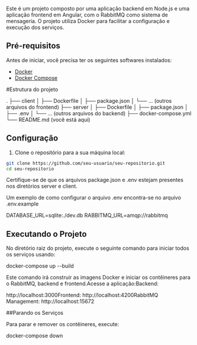 Este é um projeto composto por uma aplicação backend em Node.js e uma aplicação frontend em Angular, com o RabbitMQ como sistema de mensageria. O projeto utiliza Docker para facilitar a configuração e execução dos serviços.

## Pré-requisitos

Antes de iniciar, você precisa ter os seguintes softwares instalados:

- [Docker](https://www.docker.com/get-started)
- [Docker Compose](https://docs.docker.com/compose/install/)

#Estrutura do projeto

.
├── client
│   ├── Dockerfile
│   ├── package.json
│   └── ... (outros arquivos do frontend)
├── server
│   ├── Dockerfile
│   ├── package.json
│   ├── .env
│   └── ... (outros arquivos do backend)
├── docker-compose.yml
└── README.md (você está aqui)


## Configuração

1. Clone o repositório para a sua máquina local:

```sh
git clone https://github.com/seu-usuario/seu-repositorio.git
cd seu-repositorio
```

Certifique-se de que os arquivos package.json e .env estejam presentes nos diretórios server e client.

Um exemplo de como configurar o arquivo .env encontra-se no arquivo .env.example

DATABASE_URL=sqlite:./dev.db
RABBITMQ_URL=amqp://rabbitmq

## Executando o Projeto

No diretório raiz do projeto, execute o seguinte comando para iniciar todos os serviços usando:

docker-compose up --build

Este comando irá construir as imagens Docker e iniciar os contêineres para o RabbitMQ, backend e frontend.Acesse a aplicação:Backend:

http://localhost:3000Frontend: http://localhost:4200RabbitMQ Management: http://localhost:15672

##Parando os Serviços

Para parar e remover os contêineres, execute:

docker-compose down

